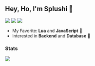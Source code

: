 ## Hey, Ho, I'm Splushi 👋
[![](https://img.shields.io/badge/Discord-5865F2?logo=discord&logoColor=white&style=for-the-badge)](https://discord.com/users/1010526068404408412)
[![](https://img.shields.io/badge/EzCord-00A966?style=for-the-badge&logo=github&logoColor=white)](https://github.com/tibue99/ezcord)
[![](https://img.shields.io/badge/Keks_Bot-D0567A?style=for-the-badge&logo=cookiecutter&logoColor=white)](https://keksbot.xyz)

- My Favorite: **Lua** and **JavaScript** 🤖
- Interested in **Backend** and **Database** 🍪

### Stats
[![](https://github-readme-stats.vercel.app/api?username=SplushiDev&theme=dracula&count_private=true&show_icons=true&hide=contribs)](https://github.com/SplushiDev/)
